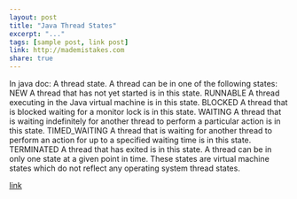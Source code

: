 ```yaml
---
layout: post
title: "Java Thread States"
excerpt: "..."
tags: [sample post, link post]
link: http://mademistakes.com
share: true
---
```


In java doc:
A thread state. A thread can be in one of the following states:
NEW
A thread that has not yet started is in this state.
RUNNABLE
A thread executing in the Java virtual machine is in this state.
BLOCKED
A thread that is blocked waiting for a monitor lock is in this state.
WAITING
A thread that is waiting indefinitely for another thread to perform a particular action is in this state.
TIMED_WAITING
A thread that is waiting for another thread to perform an action for up to a specified waiting time is in this state.
TERMINATED
A thread that has exited is in this state.
A thread can be in only one state at a given point in time. These states are virtual machine states which do not reflect any operating system thread states.


[link](https://docs.oracle.com/javase/8/docs/api/java/lang/Thread.State.html)
